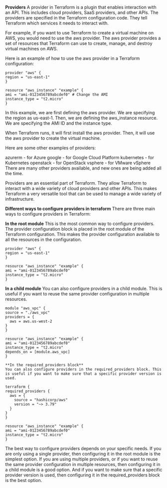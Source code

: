 **Providers**
  A provider in Terraform is a plugin that enables interaction with an API. This includes cloud providers, SaaS providers, and other APIs. The providers are specified in the Terraform configuration code. They tell Terraform which services it needs to interact with.

  For example, if you want to use Terraform to create a virtual machine on AWS, you would need to use the aws provider. The aws provider provides a set of resources that Terraform can use to create, manage, and destroy virtual machines on AWS.

  Here is an example of how to use the aws provider in a Terraform configuration:

  ```hcl
provider "aws" {
  region = "us-east-1"
}

resource "aws_instance" "example" {
  ami = "ami-0123456789abcdef0" # Change the AMI 
  instance_type = "t2.micro"
}
```

  In this example, we are first defining the aws provider. We are specifying the region as us-east-1. Then, we are defining the aws_instance resource. We are specifying the AMI ID and the instance type.

  When Terraform runs, it will first install the aws provider. Then, it will use the aws provider to create the virtual machine.

  Here are some other examples of providers:

  azurerm - for Azure
  google - for Google Cloud Platform
  kubernetes - for Kubernetes
  openstack - for OpenStack
  vsphere - for VMware vSphere
  There are many other providers available, and new ones are being added all the time.

  Providers are an essential part of Terraform. They allow Terraform to interact with a wide variety of cloud providers and other APIs. This makes Terraform a very versatile tool that can be used to manage a wide variety of infrastructure.

  **Different ways to configure providers in terraform**
  There are three main ways to configure providers in Terraform:

  **In the root module**
  This is the most common way to configure providers. The provider configuration block is placed in the root module of the Terraform configuration. This makes the provider configuration available to all the resources in the configuration.

  ```hcl
provider "aws" {
  region = "us-east-1"
}

resource "aws_instance" "example" {
  ami = "ami-0123456789abcdef0"
  instance_type = "t2.micro"
}
```

  **In a child module**
  You can also configure providers in a child module. This is useful if you want to reuse the same provider configuration in multiple resources.

  ```hcl
module "aws_vpc" {
  source = "./aws_vpc"
  providers = {
    aws = aws.us-west-2
  }
}

resource "aws_instance" "example" {
  ami = "ami-0123456789abcdef0"
  instance_type = "t2.micro"
  depends_on = [module.aws_vpc]
}
```
    **In the required_providers block**
    You can also configure providers in the required_providers block. This is useful if you want to make sure that a specific provider version is used.

  ```hcl
terraform {
  required_providers {
    aws = {
      source = "hashicorp/aws"
      version = "~> 3.79"
    }
  }
}

resource "aws_instance" "example" {
  ami = "ami-0123456789abcdef0"
  instance_type = "t2.micro"
}
```

  The best way to configure providers depends on your specific needs. If you are only using a single provider, then configuring it in the root module is the simplest option. If you are using multiple providers, or if you want to reuse the same provider configuration in multiple resources, then configuring it in a child module is a good option. And if you want to make sure that a specific provider version is used, then configuring it in the required_providers block is the best option.
